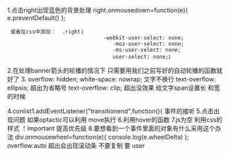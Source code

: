 1.点击right出现蓝色的背景处理
     right.onmousedown=function(e){
         e.preventDefault()
     };

     或者在css中添加：  .right｛
                                   -webkit-user-select: none;
                                      -moz-user-select: none;
                                      -ms-user-select: none;
                                      user-select: none;｝
 2.在处理banner箭头的轮播的情况下  只需要用我们之前写好的自动轮播的函数就好了
 3.    overflow: hidden;
       white-space: nowrap;  文字不换行
       text-overflow: ellipsis; 超出为省略号
        text-overflow: clip;    超出没效果
       给文字span设置长 和宽 的时候

 4.conlist1.addEventListener("transitionend",function(){ 事件的接听
5.点击出现问题     如果optactic可以利用   move执行
6.利用hover的函数
7.js为空  利用css的样式
！important   提高优先级
8.要想看到一个事件里面的对象有什么采用这个办法
              div.onmousewheel=function(e){
                  console.log(e.wheelDelta)
              };
overflow:auto    超出会出现滚动条
不要复制   要  user

